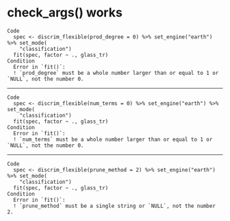 # check_args() works

    Code
      spec <- discrim_flexible(prod_degree = 0) %>% set_engine("earth") %>% set_mode(
        "classification")
      fit(spec, factor ~ ., glass_tr)
    Condition
      Error in `fit()`:
      ! `prod_degree` must be a whole number larger than or equal to 1 or `NULL`, not the number 0.

---

    Code
      spec <- discrim_flexible(num_terms = 0) %>% set_engine("earth") %>% set_mode(
        "classification")
      fit(spec, factor ~ ., glass_tr)
    Condition
      Error in `fit()`:
      ! `num_terms` must be a whole number larger than or equal to 1 or `NULL`, not the number 0.

---

    Code
      spec <- discrim_flexible(prune_method = 2) %>% set_engine("earth") %>% set_mode(
        "classification")
      fit(spec, factor ~ ., glass_tr)
    Condition
      Error in `fit()`:
      ! `prune_method` must be a single string or `NULL`, not the number 2.

